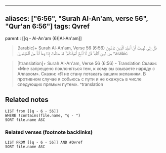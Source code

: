 
---
aliases: ["6:56", "Surah Al-An'am, verse 56", "Qur'an 6:56"]
tags: Qvref
---

parent:: [[q - Al-An'am (6)|Al-An'am]]

> [!arabic]+ Surah Al-An'am, Verse 56 (6:56)
> <span class="quran-arabic">قُلْ إِنِّى نُهِيتُ أَنْ أَعْبُدَ ٱلَّذِينَ تَدْعُونَ مِن دُونِ ٱللَّهِ ۚ قُل لَّآ أَتَّبِعُ أَهْوَآءَكُمْ ۙ قَدْ ضَلَلْتُ إِذًا وَمَآ أَنَا۠ مِنَ ٱلْمُهْتَدِينَ</span>
^arabic

> [!translation]+ Surah Al-An'am, Verse 56 (6:56) - Translation
> Скажи: «Мне запрещено поклоняться тем, к кому вы взываете наряду с Аллахом». Скажи: «Я не стану потакать вашим желаниям. В противном случае я собьюсь с пути и не окажусь в числе следующих прямым путем».
^translation



## Related notes
```dataview
LIST from [[q - 6 - 56]]
WHERE !contains(file.name, "q - ")
SORT file.name ASC
```

### Related verses (footnote backlinks)
```dataview
LIST FROM [[q - 6 - 56]] AND #Qvref
SORT file.name ASC
```

